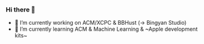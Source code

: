 ### Hi there 👋

- 🔭 I’m currently working on ACM/XCPC & BBHust (-> Bingyan Studio)
- 🌱 I’m currently learning ACM & Machine Learning & ~Apple development kits~
<!-- - 👯 I’m looking to collaborate on ... -->
<!-- - 🤔 I’m looking for help with ... -->
<!-- - 💬 Ask me about ... -->
<!-- - 📫 How to reach me: ... -->
<!-- - 😄 Pronouns: ... -->
<!-- - ⚡ Fun fact: ... -->
